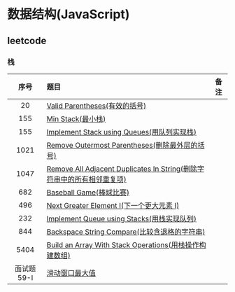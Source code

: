 # 数据结构(JavaScript)

## leetcode

### 栈

序号|题目|备注
:--:|:--|:--:
20|[Valid Parentheses(有效的括号)](./Stack/20/README.md)|
155|[Min Stack(最小栈)](./Stack/155/README.md)|
155|[Implement Stack using Queues(用队列实现栈)](./Stack/225/README.md)|
1021|[Remove Outermost Parentheses(删除最外层的括号)](./Stack/1021/README.md)|
1047|[Remove All Adjacent Duplicates In String(删除字符串中的所有相邻重复项)](./Stack/1047/README.md)|
682|[Baseball Game(棒球比赛)](./Stack/682/README.md)|
496|[Next Greater Element I(下一个更大元素 I)](./Stack/496/README.md)|
232|[Implement Queue using Stacks(用栈实现队列)](./Stack/232/README.md)|
844|[Backspace String Compare(比较含退格的字符串)](./Stack/844/README.md)|
5404|[Build an Array With Stack Operations(用栈操作构建数组)](./Stack/5404/README.md)|
面试题59-I|[滑动窗口最大值](./Stack/59-I/README.md)|
